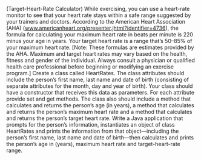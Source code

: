 (Target-Heart-Rate Calculator) While exercising, you can use a heart-rate monitor to see
that your heart rate stays within a safe range suggested by your trainers and doctors. According to the
American Heart Association (AHA) (www.americanheart.org/presenter.jhtml?identifier=4736),
the formula for calculating your maximum heart rate in beats per minute is 220 minus your age in
years. Your target heart rate is a range that’s 50–85% of your maximum heart rate. [Note: These formulas are estimates provided by the AHA. Maximum and target heart rates may vary based on the
health, fitness and gender of the individual. Always consult a physician or qualified health care professional before beginning or modifying an exercise program.] Create a class called HeartRates. The
class attributes should include the person’s first name, last name and date of birth (consisting of separate attributes for the month, day and year of birth). Your class should have a constructor that receives this data as parameters. For each attribute provide set and get methods. The class also should
include a method that calculates and returns the person’s age (in years), a method that calculates and
returns the person’s maximum heart rate and a method that calculates and returns the person’s target
heart rate. Write a Java application that prompts for the person’s information, instantiates an object
of class HeartRates and prints the information from that object—including the person’s first name,
last name and date of birth—then calculates and prints the person’s age in (years), maximum heart
rate and target-heart-rate range.
